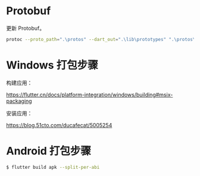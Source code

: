 # Protobuf

更新 Protobuf。

```sh
protoc --proto_path=".\protos" --dart_out=".\lib\prototypes" ".\protos\core.proto"
```

# Windows 打包步骤

构建应用：

https://flutter.cn/docs/platform-integration/windows/building#msix-packaging

安装应用：

https://blog.51cto.com/ducafecat/5005254

# Android 打包步骤

```sh
$ flutter build apk --split-per-abi
```
